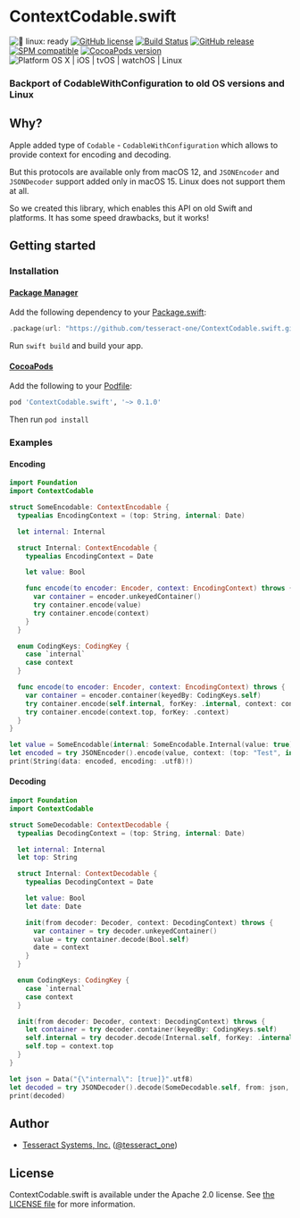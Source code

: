 # ContextCodable.swift

![🐧 linux: ready](https://img.shields.io/badge/%F0%9F%90%A7%20linux-ready-red.svg)
[![GitHub license](https://img.shields.io/badge/license-Apache%202.0-lightgrey.svg)](https://raw.githubusercontent.com/tesseract-one/ContextCodable.swift/main/LICENSE)
[![Build Status](https://github.com/tesseract-one/ContextCodable.swift/workflows/Build%20%26%20Tests/badge.svg?branch=main)](https://github.com/tesseract-one/ContextCodable.swift/actions?query=workflow%3ABuild%20%26%20Tests+branch%3Amain)
[![GitHub release](https://img.shields.io/github/release/tesseract-one/ContextCodable.swift.svg)](https://github.com/tesseract-one/ContextCodable.swift/releases)
[![SPM compatible](https://img.shields.io/badge/SwiftPM-Compatible-brightgreen.svg)](https://swift.org/package-manager/)
[![CocoaPods version](https://img.shields.io/cocoapods/v/ContextCodable.swift.svg)](https://cocoapods.org/pods/ContextCodable.swift)
![Platform OS X | iOS | tvOS | watchOS | Linux](https://img.shields.io/badge/platform-Linux%20%7C%20OS%20X%20%7C%20iOS%20%7C%20tvOS%20%7C%20watchOS-orange.svg)

### Backport of CodableWithConfiguration to old OS versions and Linux

## Why?

Apple added type of `Codable` - `CodableWithConfiguration` which allows to provide context for encoding and decoding.

But this protocols are available only from macOS 12, and `JSONEncoder` and `JSONDecoder` support added only in macOS 15. Linux does not support them at all.

So we created this library, which enables this API on old Swift and platforms. It has some speed drawbacks, but it works!

## Getting started

### Installation

#### [Package Manager](https://swift.org/package-manager/)

Add the following dependency to your [Package.swift](https://github.com/apple/swift-package-manager/blob/master/Documentation/Usage.md#define-dependencies):

```swift
.package(url: "https://github.com/tesseract-one/ContextCodable.swift.git", from: "0.1.0")
```

Run `swift build` and build your app.

#### [CocoaPods](http://cocoapods.org/)

Add the following to your [Podfile](http://guides.cocoapods.org/using/the-podfile.html):

```rb
pod 'ContextCodable.swift', '~> 0.1.0'
```

Then run `pod install`

### Examples

#### Encoding
```swift
import Foundation
import ContextCodable

struct SomeEncodable: ContextEncodable {
  typealias EncodingContext = (top: String, internal: Date)

  let internal: Internal

  struct Internal: ContextEncodable {
    typealias EncodingContext = Date

    let value: Bool

    func encode(to encoder: Encoder, context: EncodingContext) throws {
      var container = encoder.unkeyedContainer()
      try container.encode(value)
      try container.encode(context)
    }
  }

  enum CodingKeys: CodingKey {
    case `internal`
    case context
  }

  func encode(to encoder: Encoder, context: EncodingContext) throws {
    var container = encoder.container(keyedBy: CodingKeys.self)
    try container.encode(self.internal, forKey: .internal, context: context.internal)
    try container.encode(context.top, forKey: .context)
  }
}

let value = SomeEncodable(internal: SomeEncodable.Internal(value: true))
let encoded = try JSONEncoder().encode(value, context: (top: "Test", internal: Date()))
print(String(data: encoded, encoding: .utf8)!)
```

#### Decoding
```swift
import Foundation
import ContextCodable

struct SomeDecodable: ContextDecodable {
  typealias DecodingContext = (top: String, internal: Date)

  let internal: Internal
  let top: String

  struct Internal: ContextDecodable {
    typealias DecodingContext = Date

    let value: Bool
    let date: Date

    init(from decoder: Decoder, context: DecodingContext) throws {
      var container = try decoder.unkeyedContainer()
      value = try container.decode(Bool.self)
      date = context
    }
  }

  enum CodingKeys: CodingKey {
    case `internal`
    case context
  }

  init(from decoder: Decoder, context: DecodingContext) throws {
    let container = try decoder.container(keyedBy: CodingKeys.self)
    self.internal = try decoder.decode(Internal.self, forKey: .internal, context: context.internal)
    self.top = context.top
  }
}

let json = Data("{\"internal\": [true]}".utf8)
let decoded = try JSONDecoder().decode(SomeDecodable.self, from: json, context: (top: "Test", internal: Date()))
print(decoded)
```

## Author

 - [Tesseract Systems, Inc.](mailto:info@tesseract.one)
   ([@tesseract_one](https://twitter.com/tesseract_one))

## License

ContextCodable.swift is available under the Apache 2.0 license. See [the LICENSE file](./LICENSE) for more information.
